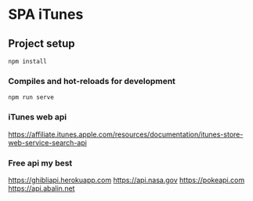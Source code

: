 # SPA iTunes


## Project setup
```
npm install
```
### Compiles and hot-reloads for development
```
npm run serve
```

### iTunes web api

https://affiliate.itunes.apple.com/resources/documentation/itunes-store-web-service-search-api


### Free api my best


 https://ghibliapi.herokuapp.com
 https://api.nasa.gov
 https://pokeapi.com
 https://api.abalin.net
